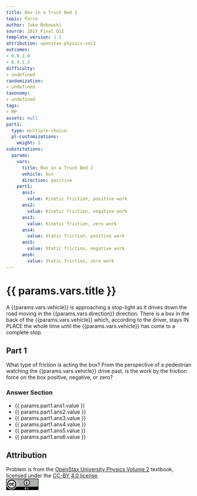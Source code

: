 ```yaml
---
title: Box in a Truck Bed 2
topic: Force
author: Jake Bobowski
source: 2017 Final Q12
template_version: 1.1
attribution: openstax-physics-vol2
outcomes:
- 6.9.1.0
- 6.9.1.3
difficulty:
- undefined
randomization:
- undefined
taxonomy:
- undefined
tags:
- MP
assets: null
part1:
  type: multiple-choice
  pl-customizations:
    weight: 1
substitutions:
  params:
    vars:
      title: Box in a Truck Bed 2
      vehicle: bus
      direction: positive
    part1:
      ans1:
        value: Kinetic friction, positive work
      ans2:
        value: Kinetic friction, negative work
      ans3:
        value: Kinetic friction, zero work
      ans4:
        value: Static friction, positive work
      ans5:
        value: Static friction, negative work
      ans6:
        value: Static friction, zero work
---
```

# {{ params.vars.title }}
A {{params.vars.vehicle}} is approaching a stop-light as it drives down the road moving in the {{params.vars.direction}} direction.
There is a box in the back of the {{params.vars.vehicle}} which, according to the driver, stays IN PLACE the whole time until the {{params.vars.vehicle}} has come to a complete stop.
## Part 1

What type of friction is acting the box?
From the perspective of a pedestrian watching the {{params.vars.vehicle}} drive past, is the work by the friction force on the box positive, negative, or zero?

### Answer Section

- {{ params.part1.ans1.value }}
- {{ params.part1.ans2.value }}
- {{ params.part1.ans3.value }}
- {{ params.part1.ans4.value }}
- {{ params.part1.ans5.value }}
- {{ params.part1.ans6.value }}

## Attribution

Problem is from the [OpenStax University Physics Volume 2](https://openstax.org/details/books/university-physics-volume-2) textbook, licensed under the [CC-BY 4.0 license](https://creativecommons.org/licenses/by/4.0/).<br>![Image representing the Creative Commons 4.0 BY license.](https://raw.githubusercontent.com/firasm/bits/master/by.png)